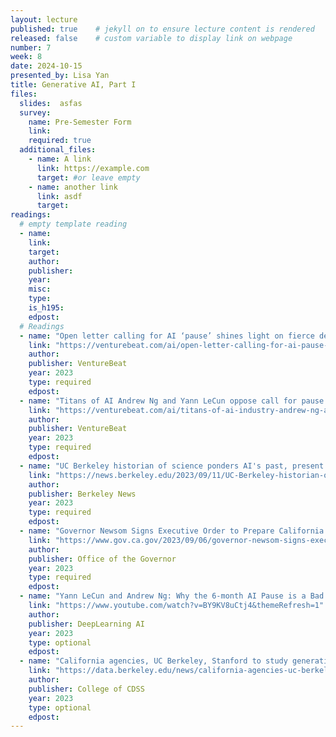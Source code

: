 ```yaml
---
layout: lecture
published: true    # jekyll on to ensure lecture content is rendered
released: false    # custom variable to display link on webpage
number: 7
week: 8
date: 2024-10-15
presented_by: Lisa Yan
title: Generative AI, Part I
files:
  slides:  asfas
  survey:
    name: Pre-Semester Form
    link: 
    required: true
  additional_files:
    - name: A link
      link: https://example.com
      target: #or leave empty
    - name: another link
      link: asdf
      target:
readings:
  # empty template reading 
  - name: 
    link:
    target:
    author:
    publisher: 
    year: 
    misc: 
    type: 
    is_h195: 
    edpost:
  # Readings
  - name: "Open letter calling for AI ‘pause’ shines light on fierce debate around risks vs. hype"
    link: "https://venturebeat.com/ai/open-letter-calling-for-ai-pause-shines-light-on-fierce-debate-around-risks-vs-hype/"
    author:
    publisher: VentureBeat
    year: 2023
    type: required
    edpost:
  - name: "Titans of AI Andrew Ng and Yann LeCun oppose call for pause on powerful AI systems"
    link: "https://venturebeat.com/ai/titans-of-ai-industry-andrew-ng-and-yann-lecun-oppose-call-for-pause-on-powerful-ai-systems/"
    author:
    publisher: VentureBeat
    year: 2023
    type: required
    edpost:
  - name: "UC Berkeley historian of science ponders AI's past, present and future"
    link: "https://news.berkeley.edu/2023/09/11/UC-Berkeley-historian-of-science-ponders-AI-past-present-and-future"
    author:
    publisher: Berkeley News
    year: 2023
    type: required
    edpost:
  - name: "Governor Newsom Signs Executive Order to Prepare California for the Progress of Artificial Intelligence"
    link: "https://www.gov.ca.gov/2023/09/06/governor-newsom-signs-executive-order-to-prepare-california-for-the-progress-of-artificial-intelligence/"
    author:
    publisher: Office of the Governor
    year: 2023
    type: required
    edpost:
  - name: "Yann LeCun and Andrew Ng: Why the 6-month AI Pause is a Bad Idea"
    link: "https://www.youtube.com/watch?v=BY9KV8uCtj4&themeRefresh=1"
    author:
    publisher: DeepLearning AI
    year: 2023
    type: optional
    edpost:
  - name: "California agencies, UC Berkeley, Stanford to study generative AI impacts"
    link: "https://data.berkeley.edu/news/california-agencies-uc-berkeley-stanford-study-generative-ai-impacts"
    author:
    publisher: College of CDSS
    year: 2023
    type: optional
    edpost:
---
```


<!-- information here -->